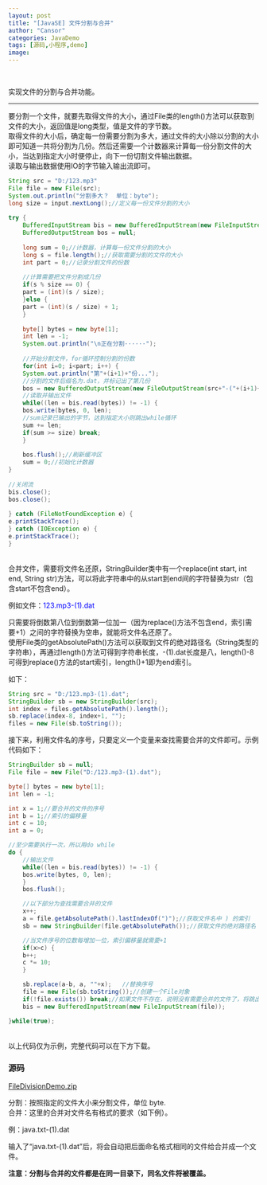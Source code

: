 ```yaml
---
layout: post
title: "[JavaSE] 文件分割与合并"
author: "Cansor"
categories: JavaDemo
tags: [源码,小程序,demo]
image:
---
```

<br>

实现文件的分割与合并功能。

***

要分割一个文件，就要先取得文件的大小，通过File类的length()方法可以获取到文件的大小，返回值是long类型，值是文件的字节数。  
取得文件的大小后，确定每一份需要分割为多大，通过文件的大小除以分割的大小即可知道一共将分割为几份。然后还需要一个计数器来计算每一份分割文件的大小，当达到指定大小时便停止，向下一份切割文件输出数据。  
读取与输出数据使用IO的字节输入输出流即可。

```java
String src = "D:/123.mp3"
File file = new File(src);
System.out.println("分割多大？  单位：byte");
long size = input.nextLong();//定义每一份文件分割的大小
		
try {
    BufferedInputStream bis = new BufferedInputStream(new FileInputStream(file));
    BufferedOutputStream bos = null;
		
    long sum = 0;//计数器，计算每一份文件分割的大小
    long s = file.length();//获取需要分割的文件的大小
    int part = 0;//记录分割文件的份数
		
    //计算需要把文件分割成几份
    if(s % size == 0) {
	part = (int)(s / size);
    }else {
	part = (int)(s / size) + 1;
    }
		
    byte[] bytes = new byte[1];
    int len = -1;
    System.out.println("\n正在分割······");
    
    //开始分割文件，for循环控制分割的份数
    for(int i=0; i<part; i++) {
	System.out.println("第"+(i+1)+"份...");
	//分割的文件后缀名为.dat，并标记出了第几份
	bos = new BufferedOutputStream(new FileOutputStream(src+"-("+(i+1)+").dat"));
	//读取并输出文件
	while((len = bis.read(bytes)) != -1) {
	bos.write(bytes, 0, len);
	//sum记录已输出的字节，达到指定大小则跳出while循环
	sum += len;
	if(sum >= size) break;
    }
			
    bos.flush();//刷新缓冲区
    sum = 0;//初始化计数器
}
		
//关闭流
bis.close();
bos.close();
		
} catch (FileNotFoundException e) {
e.printStackTrace();
} catch (IOException e) {
e.printStackTrace();
}
```
<br>
合并文件，需要将文件名还原，StringBuilder类中有一个replace(int start, int end, String str)方法，可以将此字符串中的从start到end间的字符替换为str（包含start不包含end）。

例如文件：<font color="blue">123.mp3-(1).dat</font>

只需要将倒数第八位到倒数第一位加一（因为replace()方法不包含end，索引需要+1）之间的字符替换为空串，就能将文件名还原了。  
使用File类的getAbsolutePath()方法可以获取到文件的绝对路径名（String类型的字符串），再通过length()方法可得到字符串长度，-(1).dat长度是八，length()-8可得到replace()方法的start索引，length()+1即为end索引。

如下：
``` java
String src = "D:/123.mp3-(1).dat";
StringBuilder sb = new StringBuilder(src);
int index = files.getAbsolutePath().length();
sb.replace(index-8, index+1, "");
files = new File(sb.toString());
```

接下来，利用文件名的序号，只要定义一个变量来查找需要合并的文件即可。示例代码如下：

``` java
StringBuilder sb = null;
File file = new File("D:/123.mp3-(1).dat");

byte[] bytes = new byte[1];
int len = -1;

int x = 1;//要合并的文件的序号
int b = 1;//索引的偏移量
int c = 10;
int a = 0;

//至少需要执行一次，所以用do while
do {
    //输出文件
    while((len = bis.read(bytes)) != -1) {
	bos.write(bytes, 0, len);
    }
    bos.flush();

    //以下部分为查找需要合并的文件
    x++;
    a = file.getAbsolutePath().lastIndexOf(")");//获取文件名中 ) 的索引
    sb = new StringBuilder(file.getAbsolutePath());//获取文件的绝对路径名

    //当文件序号的位数每增加一位，索引偏移量就需要+1
    if(x>c) {
	b++;
	c *= 10;
    }

    sb.replace(a-b, a, ""+x);	//替换序号
    file = new File(sb.toString());//创建一个File对象
    if(!file.exists()) break;//如果文件不存在，说明没有需要合并的文件了，将跳出循环
    bis = new BufferedInputStream(new FileInputStream(file));

}while(true);
```
<br>
以上代码仅为示例，完整代码可以在下方下载。

### 源码
<line>
<a href="{{ site.github.url }}/assets/code-java/FileDivisionDemo.zip">FileDivisionDemo.zip</a>
</line>

分割：按照指定的文件大小来分割文件，单位 byte.  
合并：这里的合并对文件名有格式的要求（如下例）。

例：java.txt-(1).dat

输入了“java.txt-(1).dat”后，将会自动把后面命名格式相同的文件给合并成一个文件。

<b>注意：分割与合并的文件都是在同一目录下，同名文件将被覆盖。</b>
<br><br><br><br>

